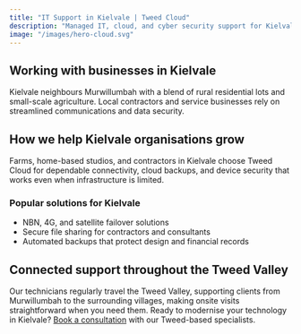 ```yaml
---
title: "IT Support in Kielvale | Tweed Cloud"
description: "Managed IT, cloud, and cyber security support for Kielvale businesses throughout the Tweed Valley."
image: "/images/hero-cloud.svg"
---
```


## Working with businesses in Kielvale
Kielvale neighbours Murwillumbah with a blend of rural residential lots and small-scale agriculture. Local contractors and service businesses rely on streamlined communications and data security.

## How we help Kielvale organisations grow
Farms, home-based studios, and contractors in Kielvale choose Tweed Cloud for dependable connectivity, cloud backups, and device security that works even when infrastructure is limited.

### Popular solutions for Kielvale
- NBN, 4G, and satellite failover solutions
- Secure file sharing for contractors and consultants
- Automated backups that protect design and financial records

## Connected support throughout the Tweed Valley
Our technicians regularly travel the Tweed Valley, supporting clients from Murwillumbah to the surrounding villages, making onsite visits straightforward when you need them. Ready to modernise your technology in Kielvale? [Book a consultation](/consultation/) with our Tweed-based specialists.
